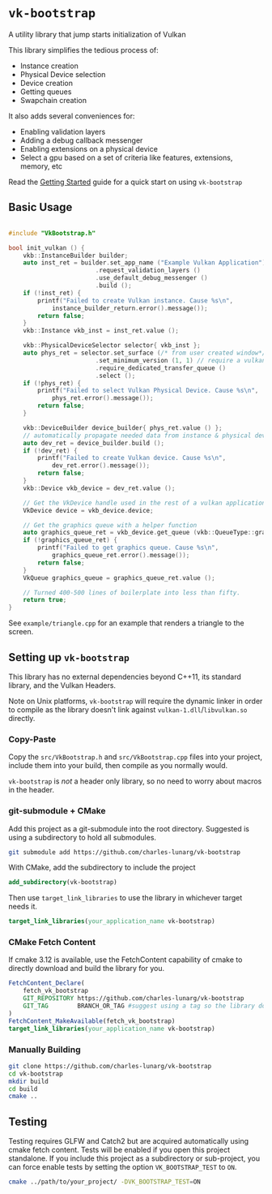 # `vk-bootstrap`

A utility library that jump starts initialization of Vulkan 

This library simplifies the tedious process of:

* Instance creation
* Physical Device selection
* Device creation
* Getting queues
* Swapchain creation

It also adds several conveniences for:

* Enabling validation layers
* Adding a debug callback messenger
* Enabling extensions on a physical device
* Select a gpu based on a set of criteria like features, extensions, memory, etc

Read the [Getting Started](docs/getting_started.md) guide for a quick start on using `vk-bootstrap`

## Basic Usage

```cpp

#include "VkBootstrap.h"

bool init_vulkan () {
    vkb::InstanceBuilder builder;
    auto inst_ret = builder.set_app_name ("Example Vulkan Application")
                        .request_validation_layers ()
                        .use_default_debug_messenger ()
                        .build ();
    if (!inst_ret) {
        printf("Failed to create Vulkan instance. Cause %s\n", 
            instance_builder_return.error().message());
        return false;
    }
    vkb::Instance vkb_inst = inst_ret.value ();

    vkb::PhysicalDeviceSelector selector{ vkb_inst };
    auto phys_ret = selector.set_surface (/* from user created window*/)
                        .set_minimum_version (1, 1) // require a vulkan 1.1 capable device
                        .require_dedicated_transfer_queue ()
                        .select ();
    if (!phys_ret) {
        printf("Failed to select Vulkan Physical Device. Cause %s\n", 
            phys_ret.error().message());
        return false;
    }

    vkb::DeviceBuilder device_builder{ phys_ret.value () };
    // automatically propagate needed data from instance & physical device
    auto dev_ret = device_builder.build ();
    if (!dev_ret) {
        printf("Failed to create Vulkan device. Cause %s\n", 
            dev_ret.error().message());
        return false;
    }
    vkb::Device vkb_device = dev_ret.value ();

    // Get the VkDevice handle used in the rest of a vulkan application
    VkDevice device = vkb_device.device;

    // Get the graphics queue with a helper function
    auto graphics_queue_ret = vkb_device.get_queue (vkb::QueueType::graphics);
    if (!graphics_queue_ret) {
        printf("Failed to get graphics queue. Cause %s\n", 
            graphics_queue_ret.error().message());
        return false;
    }
    VkQueue graphics_queue = graphics_queue_ret.value ();

    // Turned 400-500 lines of boilerplate into less than fifty.
    return true;
}
```

See `example/triangle.cpp` for an example that renders a triangle to the screen.

## Setting up `vk-bootstrap`

This library has no external dependencies beyond C++11, its standard library, and the Vulkan Headers.

Note on Unix platforms, `vk-bootstrap` will require the dynamic linker in order to compile as the library doesn't link against `vulkan-1.dll`/`libvulkan.so` directly. 

### Copy-Paste

Copy the `src/VkBootstrap.h` and `src/VkBootstrap.cpp` files into your project, include them into your build, then compile as you normally would.

`vk-bootstrap` is *not* a header only library, so no need to worry about macros in the header.

### git-submodule + CMake

Add this project as a git-submodule into the root directory. Suggested is using a subdirectory to hold all submodules.

```bash
git submodule add https://github.com/charles-lunarg/vk-bootstrap
```

With CMake, add the subdirectory to include the project

```cmake
add_subdirectory(vk-bootstrap)
```

Then use `target_link_libraries` to use the library in whichever target needs it. 

```cmake
target_link_libraries(your_application_name vk-bootstrap)
```

### CMake Fetch Content
If cmake 3.12 is available, use the FetchContent capability of cmake to directly download and build the library for you.

```cmake
FetchContent_Declare(
    fetch_vk_bootstrap
    GIT_REPOSITORY https://github.com/charles-lunarg/vk-bootstrap
    GIT_TAG        BRANCH_OR_TAG #suggest using a tag so the library doesn't update whenever new commits are pushed to a branch 
)
FetchContent_MakeAvailable(fetch_vk_bootstrap)
target_link_libraries(your_application_name vk-bootstrap)
```

### Manually Building

```bash
git clone https://github.com/charles-lunarg/vk-bootstrap
cd vk-bootstrap
mkdir build
cd build
cmake ..
```

## Testing

Testing requires GLFW and Catch2 but are acquired automatically using cmake fetch content.
Tests will be enabled if you open this project standalone. If you include this project as a subdirectory or sub-project, you can force enable tests by setting the option `VK_BOOTSTRAP_TEST` to `ON`.

```bash
cmake ../path/to/your_project/ -DVK_BOOTSTRAP_TEST=ON
```
